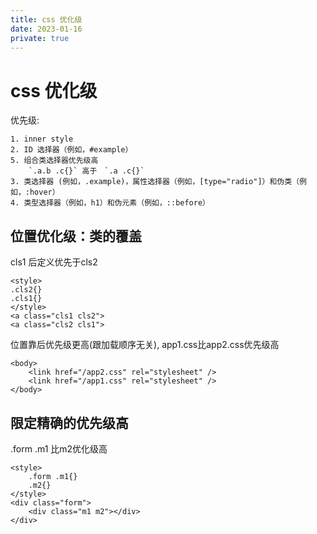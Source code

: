 ```yaml
---
title: css 优化级
date: 2023-01-16
private: true
---
```

# css 优化级

优先级:

    1. inner style
    2. ID 选择器（例如，#example）
    5. 组合类选择器优先级高
        `.a.b .c{}` 高于　`.a .c{}`
    3. 类选择器 (例如，.example)，属性选择器（例如，[type="radio"]）和伪类（例如，:hover）
    4. 类型选择器（例如，h1）和伪元素（例如，::before）
    
## 位置优化级：类的覆盖
cls1 后定义优先于cls2

    <style>
    .cls2{}
    .cls1{}
    </style>
    <a class="cls1 cls2">
    <a class="cls2 cls1">

位置靠后优先级更高(跟加载顺序无关), app1.css比app2.css优先级高

    <body>
        <link href="/app2.css" rel="stylesheet" />
        <link href="/app1.css" rel="stylesheet" />
    </body>

## 限定精确的优先级高
.form .m1 比m2优化级高

    <style>
        .form .m1{}
        .m2{}
    </style>
    <div class="form">
        <div class="m1 m2"></div>
    </div>
